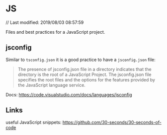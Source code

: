# JS

// Last modified: 2019/08/03 08:57:59

Files and best practices for a JavaScript project.

## jsconfig

Similar to `tsconfig.json` it is a good practice to have a `jsconfig.json` file:

> The presence of jsconfig.json file in a directory indicates that the directory is the root of a JavaScript Project. The jsconfig.json file specifies the root files and the options for the features provided by the JavaScript language service.

Docs: https://code.visualstudio.com/docs/languages/jsconfig

## Links

useful JavaScript snippets: https://github.com/30-seconds/30-seconds-of-code
